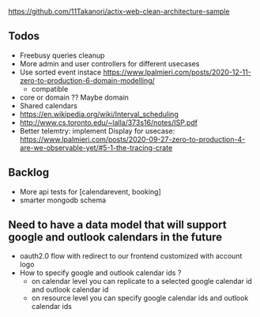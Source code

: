 https://github.com/11Takanori/actix-web-clean-architecture-sample

## Todos


- Freebusy queries cleanup
- More admin and user controllers for different usecases
- Use sorted event instace https://www.lpalmieri.com/posts/2020-12-11-zero-to-production-6-domain-modelling/
    - compatible
- core or domain ?? Maybe domain
- Shared calendars
- https://en.wikipedia.org/wiki/Interval_scheduling
- http://www.cs.toronto.edu/~lalla/373s16/notes/ISP.pdf
- Better telemtry: implement Display for usecase: https://www.lpalmieri.com/posts/2020-09-27-zero-to-production-4-are-we-observable-yet/#5-1-the-tracing-crate

## Backlog

- More api tests for [calendarevent, booking]
- smarter mongodb schema

## Need to have a data model that will support google and outlook calendars in the future

- oauth2.0 flow with redirect to our frontend customized with account logo
- How to specify google and outlook calendar ids ?
  - on calendar level you can replicate to a selected google calendar id and outlook calendar id
  - on resource level you can specify google calendar ids and outlook calendar ids
